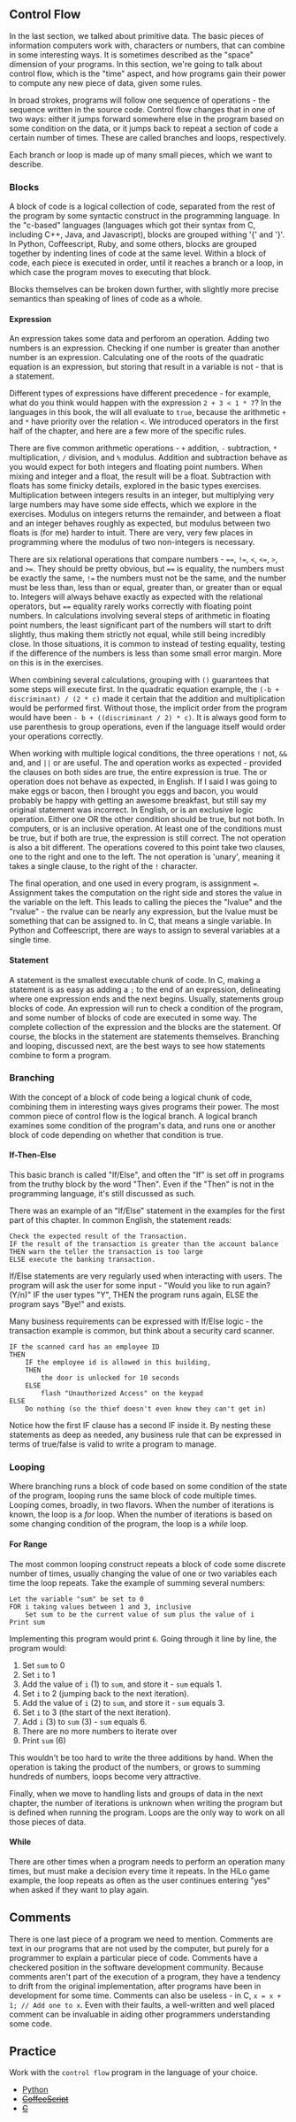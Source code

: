 ## Control Flow

In the last section, we talked about primitive data. The basic pieces of
information computers work with, characters or numbers, that can combine in
some interesting ways. It is sometimes described as the "space" dimension of
your programs. In this section, we're going to talk about control flow, which is
the "time" aspect, and how programs gain their power to compute any new piece of
data, given some rules.

In broad strokes, programs will follow one sequence of operations - the sequence
written in the source code. Control flow changes that in one of two ways: either
it jumps forward somewhere else in the program based on some condition on the
data, or it jumps back to repeat a section of code a certain number of times.
These are called branches and loops, respectively.

Each branch or loop is made up of many small pieces, which we want to describe.

### Blocks

A block of code is a logical collection of code, separated from the rest of the
program by some syntactic construct in the programming language. In the
"c-based" languages (languages which got their syntax from C, including C++,
Java, and Javascript), blocks are grouped withing '{' and '}'. In Python,
Coffeescript, Ruby, and some others, blocks are grouped together by indenting
lines of code at the same level. Within a block of code, each piece is executed
in order, until it reaches a branch or a loop, in which case the program moves
to executing that block.

Blocks themselves can be broken down further, with slightly more precise
semantics than speaking of lines of code as a whole.

#### Expression

An expression takes some data and perforom an operation. Adding two numbers is
an expression. Checking if one number is greater than another number is an
expression. Calculating one of the roots of the quadratic equation is an
expression, but storing that result in a variable is not - that is a statement.

Different types of expressions have different precedence - for example, what do
you think would happen with the expression `2 + 3 < 1 * 7`? In the languages in
this book, the will all evaluate to `true`, because the arithmetic `+` and `*`
have priority over the relation `<`. We introduced operators in the first half
of the chapter, and here are a few more of the specific rules.

There are five common arithmetic operations - `+` addition, `-` subtraction,
`*` multiplication, `/` division, and `%` modulus. Addition and subtraction
behave as you would expect for both integers and floating point numbers. When
mixing and integer and a float, the result will be a float. Subtraction with
floats has some finicky details, explored in the basic types exercises.
Multiplication between integers results in an integer, but multiplying very
large numbers may have some side effects, which we explore in the exercises.
Modulus on integers returns the remainder, and between a float and an integer
behaves roughly as expected, but modulus between two floats is (for me) harder
to intuit. There are very, very few places in programming where the modulus of
two non-integers is necessary.

There are six relational operations that compare numbers - `==`, `!=`, `<`,
`<=`, `>`, and `>=`. They should be pretty obvious, but `==` is equality, the
numbers must be exactly the same, `!=` the numbers must not be the same, and the
number must be less than, less than or equal, greater than, or greater than or
equal to. Integers will always behave exactly as expected with the relational
operators, but `==` equality rarely works correctly with floating point numbers.
In calculations involving several steps of arithmetic in floating point numbers,
the least significant part of the numbers will start to drift slightly, thus
making them strictly not equal, while still being incredibly close. In those
situations, it is common to instead of testing equality, testing if the
difference of the numbers is less than some small error margin. More on this is
in the exercises.

When combining several calculations, grouping with `()` guarantees that some
steps will execute first. In the quadratic equation example, the
`(-b + discriminant) / (2 * c)` made it certain that the addition and
multiplication would be performed first. Without those, the implicit order from
the program would have been `- b + ((discriminant / 2) * c)`. It is always good
form to use parenthesis to group operations, even if the language itself would
order your operations correctly.

When working with multiple logical conditions, the three operations `!` not,
`&&` and, and `||` or are useful. The and operation works as expected - provided
the clauses on both sides are true, the entire expression is true. The or
operation does not behave as expected, in English. If I said I was going to make
eggs or bacon, then I brought you eggs and bacon, you would probably be happy
with getting an awesome breakfast, but still say my original statement was
incorrect. In English, or is an exclusive logic operation. Either one OR the
other condition should be true, but not both. In computers, or is an inclusive
operation. At least one of the conditions must be true, but if both are true,
the expression is still correct. The not operation is also a bit different. The
operations covered to this point take two clauses, one to the right and one
to the left. The not operation is 'unary', meaning it takes a single clause, to
the right of the `!` character.

The final operation, and one used in every program, is assignment `=`.
Assignment takes the computation on the right side and stores the value in the
variable on the left. This leads to calling the pieces the "lvalue" and the
"rvalue" - the rvalue can be nearly any expression, but the lvalue must be
something that can be assigned to. In C, that means a single variable. In Python
and Coffeescript, there are ways to assign to several variables at a single
time.

#### Statement

A statement is the smallest executable chunk of code. In C, making a statement
is as easy as adding a `;` to the end of an expression, delineating where one
expression ends and the next begins. Usually, statements group blocks of code.
An expression will run to check a condition of the program, and some number of
blocks of code are executed in some way. The complete collection of the
expression and the blocks are the statement. Of course, the blocks in the
statement are statements themselves. Branching and looping, discussed next, are
the best ways to see how statements combine to form a program.

### Branching

With the concept of a block of code being a logical chunk of code, combining
them in interesting ways gives programs their power. The most common piece of
control flow is the logical branch. A logical branch examines some condition of
the program's data, and runs one or another block of code depending on whether
that condition is true.

#### If-Then-Else

This basic branch is called "If/Else", and often the "If" is set off in programs
from the truthy block by the word "Then". Even if the "Then" is not in the
programming language, it's still discussed as such.

There was an example of an "If/Else" statement in the examples for the first
part of this chapter. In common English, the statement reads:

```
Check the expected result of the Transaction.
IF the result of the transaction is greater than the account balance
THEN warn the teller the transaction is too large
ELSE execute the banking transaction.
```

If/Else statements are very regularly used when interacting with users. The
program will ask the user for some input - "Would you like to run again? (Y/n)"
IF the user types "Y", THEN the program runs again, ELSE the program says "Bye!"
and exists.

Many business requirements can be expressed with If/Else logic - the transaction
example is common, but think about a security card scanner.

```
IF the scanned card has an employee ID
THEN
	IF the employee id is allowed in this building,
	THEN
		the door is unlocked for 10 seconds
	ELSE
		flash "Unauthorized Access" on the keypad
ELSE
	Do nothing (so the thief doesn't even know they can't get in)
```

Notice how the first IF clause has a second IF inside it. By nesting these
statements as deep as needed, any business rule that can be expressed in terms
of true/false is valid to write a program to manage. 

### Looping

Where branching runs a block of code based on some condition of the state of the
program, looping runs the same block of code multiple times. Looping comes,
broadly, in two flavors. When the number of iterations is known, the loop is a
*for* loop. When the number of iterations is based on some changing condition
of the program, the loop is a *while* loop. 

#### For Range

The most common looping construct repeats a block of code some discrete number
of times, usually changing the value of one or two variables each time the loop
repeats. Take the example of summing several numbers:

```
Let the variable "sum" be set to 0
FOR i taking values between 1 and 3, inclusive
	Set sum to be the current value of sum plus the value of i
Print sum
```

Implementing this program would print `6`. Going through it line by line, the
program would:

1. Set `sum` to 0
1. Set `i` to 1
1. Add the value of `i` (1) to `sum`, and store it - `sum` equals 1.
1. Set `i` to 2 (jumping back to the next iteration).
1. Add the value of `i` (2) to `sum`, and store it - `sum` equals 3.
1. Set `i` to 3 (the start of the next iteration).
1. Add `i` (3) to `sum` (3) - `sum` equals 6.
1. There are no more numbers to iterate over
1. Print `sum` (6)

This wouldn't be too hard to write the three additions by hand. When the
operation is taking the product of the numbers, or grows to summing hundreds of
numbers, loops become very attractive.

Finally, when we move to handling lists and groups of data in the next chapter,
the number of iterations is unknown when writing the program but is defined
when running the program. Loops are the only way to work on all those pieces of
data.

#### While

There are other times when a program needs to perform an operation many times,
but must make a decision every time it repeats. In the HiLo game example, the
loop repeats as often as the user continues entering "yes" when asked if they
want to play again.

## Comments

There is one last piece of a program we need to mention. Comments are text in
our programs that are not used by the computer, but purely for a programmer to
explain a particular piece of code. Comments have a checkered position in the
software development community. Because comments aren't part of the execution of
a program, they have a tendency to drift from the original implementation, after
programs have been in development for some time. Comments can also be useless -
in C, `x = x + 1; // Add one to x`. Even with their faults, a well-written and
well placed comment can be invaluable in aiding other programmers understanding
some code.

## Practice

Work with the `control flow` program in the language of your choice.

* [Python](control/python.md)
* ~~[CoffeeScript](control/coffee.md)~~
* ~~[C](control/c.md)~~
